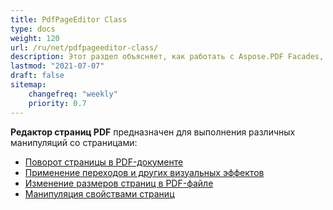 ```yaml
---
title: PdfPageEditor Class
type: docs
weight: 120
url: /ru/net/pdfpageeditor-class/
description: Этот раздел объясняет, как работать с Aspose.PDF Facades, используя класс PdfPageEditor.
lastmod: "2021-07-07"
draft: false
sitemap:
    changefreq: "weekly"
    priority: 0.7
---
```


**Редактор страниц PDF** предназначен для выполнения различных манипуляций со страницами:

- [Поворот страницы в PDF-документе](/pdf/ru/net/working-with-page-rotation/)
- [Применение переходов и других визуальных эффектов](/pdf/ru/net/editing-a-pdf-s-individual-pages-using-pdfpageeditor-class/)
- [Изменение размеров страниц в PDF-файле](/pdf/ru/net/changing-page-sizes-in-a-pdf-file/)
- [Манипуляция свойствами страниц](/pdf/ru/net/manipulate-page-properties/)